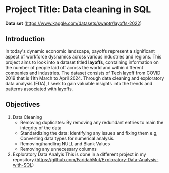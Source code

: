 # Project Title: Data cleaning in SQL

**Data set** (https://www.kaggle.com/datasets/swaptr/layoffs-2022)

## Introduction
In today's dynamic economic landscape, payoffs represent a significant aspect of workforce dysnamics across various industries and regions.
This project aims to look into a dataset titled **layoffs**, containing information on the number of people laid off across the world and within different companies and industries. The dataset consists of Tech layoff from COVID 2019 that is 11th March to April 2024.
Through data cleaning and exploratory data analysis (EDA), I seek to gain valuable insights into the trends and patterns associated with layoffs. 

## Objectives
1. Data Cleaning
   * Removing duplicates: By removing any redundant entries to main the integrity of the data
   * Standardizing the data: Identifying any issues and fixing them e.g, Converting data types for numerical analysis
   * Removing/handling NULL and Blank Values
   * Removing any unnecessary columns
2. Exploratory Data Analyis
  This is done in a different project in my repository.(https://github.com/FaridahMut/Exploratory-Data-Analysis-with-SQL)








